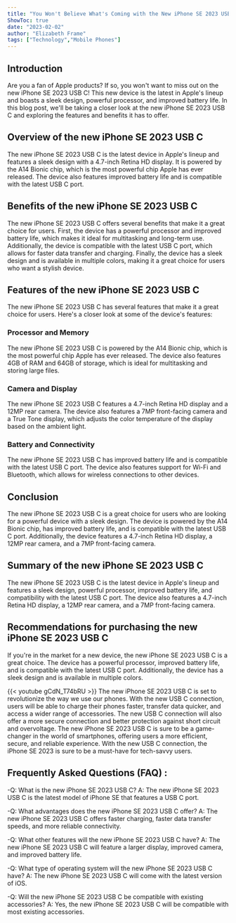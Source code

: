 ```yaml
---
title: "You Won't Believe What's Coming with the New iPhone SE 2023 USB C!"
ShowToc: true 
date: "2023-02-02"
author: "Elizabeth Frame" 
tags: ["Technology","Mobile Phones"]
---
```

## Introduction

Are you a fan of Apple products? If so, you won't want to miss out on the new iPhone SE 2023 USB C! This new device is the latest in Apple's lineup and boasts a sleek design, powerful processor, and improved battery life. In this blog post, we'll be taking a closer look at the new iPhone SE 2023 USB C and exploring the features and benefits it has to offer.

## Overview of the new iPhone SE 2023 USB C

The new iPhone SE 2023 USB C is the latest device in Apple's lineup and features a sleek design with a 4.7-inch Retina HD display. It is powered by the A14 Bionic chip, which is the most powerful chip Apple has ever released. The device also features improved battery life and is compatible with the latest USB C port.

## Benefits of the new iPhone SE 2023 USB C

The new iPhone SE 2023 USB C offers several benefits that make it a great choice for users. First, the device has a powerful processor and improved battery life, which makes it ideal for multitasking and long-term use. Additionally, the device is compatible with the latest USB C port, which allows for faster data transfer and charging. Finally, the device has a sleek design and is available in multiple colors, making it a great choice for users who want a stylish device.

## Features of the new iPhone SE 2023 USB C

The new iPhone SE 2023 USB C has several features that make it a great choice for users. Here's a closer look at some of the device's features:

### Processor and Memory

The new iPhone SE 2023 USB C is powered by the A14 Bionic chip, which is the most powerful chip Apple has ever released. The device also features 4GB of RAM and 64GB of storage, which is ideal for multitasking and storing large files.

### Camera and Display

The new iPhone SE 2023 USB C features a 4.7-inch Retina HD display and a 12MP rear camera. The device also features a 7MP front-facing camera and a True Tone display, which adjusts the color temperature of the display based on the ambient light.

### Battery and Connectivity

The new iPhone SE 2023 USB C has improved battery life and is compatible with the latest USB C port. The device also features support for Wi-Fi and Bluetooth, which allows for wireless connections to other devices.

## Conclusion

The new iPhone SE 2023 USB C is a great choice for users who are looking for a powerful device with a sleek design. The device is powered by the A14 Bionic chip, has improved battery life, and is compatible with the latest USB C port. Additionally, the device features a 4.7-inch Retina HD display, a 12MP rear camera, and a 7MP front-facing camera.

## Summary of the new iPhone SE 2023 USB C

The new iPhone SE 2023 USB C is the latest device in Apple's lineup and features a sleek design, powerful processor, improved battery life, and compatibility with the latest USB C port. The device also features a 4.7-inch Retina HD display, a 12MP rear camera, and a 7MP front-facing camera.

## Recommendations for purchasing the new iPhone SE 2023 USB C

If you're in the market for a new device, the new iPhone SE 2023 USB C is a great choice. The device has a powerful processor, improved battery life, and is compatible with the latest USB C port. Additionally, the device has a sleek design and is available in multiple colors.

{{< youtube gCdN_T74bRU >}} 
The new iPhone SE 2023 USB C is set to revolutionize the way we use our phones. With the new USB C connection, users will be able to charge their phones faster, transfer data quicker, and access a wider range of accessories. The new USB C connection will also offer a more secure connection and better protection against short circuit and overvoltage. The new iPhone SE 2023 USB C is sure to be a game-changer in the world of smartphones, offering users a more efficient, secure, and reliable experience. With the new USB C connection, the iPhone SE 2023 is sure to be a must-have for tech-savvy users.

## Frequently Asked Questions (FAQ) :
-Q: What is the new iPhone SE 2023 USB C?
A: The new iPhone SE 2023 USB C is the latest model of iPhone SE that features a USB C port.

-Q: What advantages does the new iPhone SE 2023 USB C offer?
A: The new iPhone SE 2023 USB C offers faster charging, faster data transfer speeds, and more reliable connectivity.

-Q: What other features will the new iPhone SE 2023 USB C have?
A: The new iPhone SE 2023 USB C will feature a larger display, improved camera, and improved battery life.

-Q: What type of operating system will the new iPhone SE 2023 USB C have?
A: The new iPhone SE 2023 USB C will come with the latest version of iOS.

-Q: Will the new iPhone SE 2023 USB C be compatible with existing accessories?
A: Yes, the new iPhone SE 2023 USB C will be compatible with most existing accessories.


